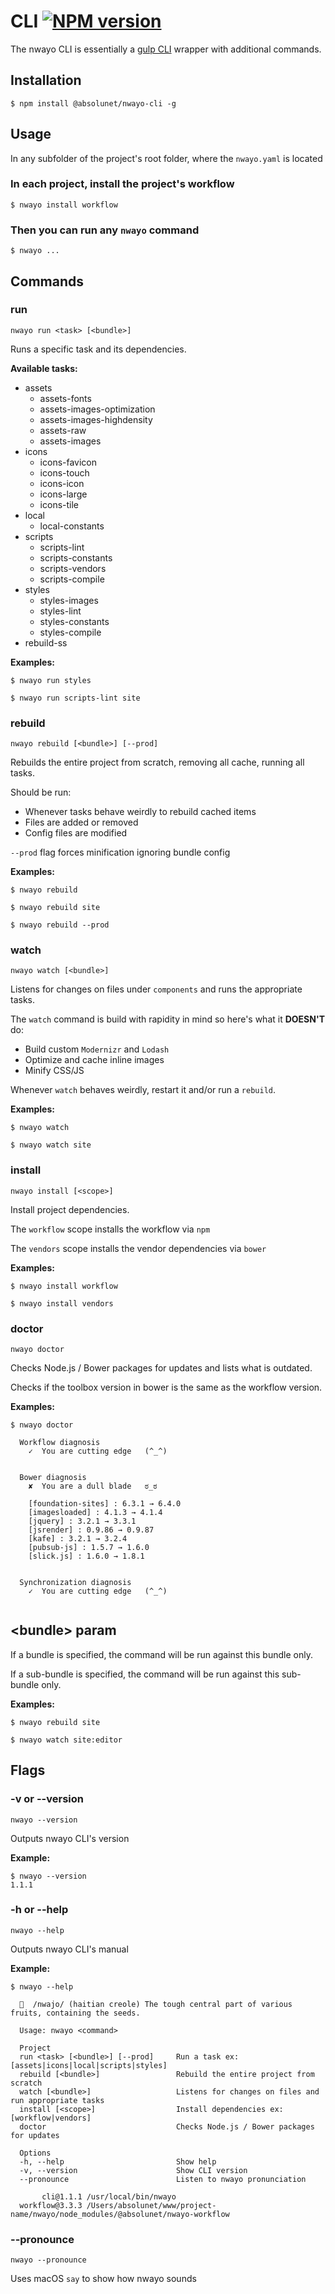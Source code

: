 # CLI  [![NPM version](https://img.shields.io/npm/v/@absolunet/nwayo-cli.svg)](https://www.npmjs.com/package/@absolunet/nwayo-cli)
The nwayo CLI is essentially a [gulp CLI](https://www.npmjs.com/package/gulp-cli) wrapper with additional commands.


## Installation
```shell
$ npm install @absolunet/nwayo-cli -g
```


## Usage
In any subfolder of the project's root folder, where the `nwayo.yaml` is located

### In each project, install the project's workflow
```shell
$ nwayo install workflow
```

### Then you can run any `nwayo` command
```shell
$ nwayo ...
```


## Commands

### run
`nwayo run <task> [<bundle>]`

Runs a specific task and its dependencies.

**Available tasks:**
- assets
	- assets-fonts
	- assets-images-optimization
	- assets-images-highdensity
	- assets-raw
	- assets-images
- icons
	- icons-favicon
	- icons-touch
	- icons-icon
	- icons-large
	- icons-tile
- local
	- local-constants
- scripts
	- scripts-lint
	- scripts-constants
	- scripts-vendors
	- scripts-compile
- styles
	- styles-images
	- styles-lint
	- styles-constants
	- styles-compile
- rebuild-ss

**Examples:**
```shell
$ nwayo run styles

$ nwayo run scripts-lint site
```


### rebuild
`nwayo rebuild [<bundle>] [--prod]`

Rebuilds the entire project from scratch, removing all cache, running all tasks.

Should be run:
 - Whenever tasks behave weirdly to rebuild cached items
 - Files are added or removed
 - Config files are modified

`--prod` flag forces minification ignoring bundle config

**Examples:**
```shell
$ nwayo rebuild

$ nwayo rebuild site

$ nwayo rebuild --prod
```

### watch
`nwayo watch [<bundle>]`

Listens for changes on files under `components` and runs the appropriate tasks.

The `watch` command is build with rapidity in mind so here's what it **DOESN'T** do:
 - Build custom `Modernizr` and `Lodash`
 - Optimize and cache inline images
 - Minify CSS/JS

Whenever `watch` behaves weirdly, restart it and/or run a `rebuild`.

**Examples:**
```shell
$ nwayo watch

$ nwayo watch site
```

### install
`nwayo install [<scope>]`

Install project dependencies.

The `workflow` scope installs the workflow via `npm`

The `vendors` scope installs the vendor dependencies via `bower`

**Examples:**
```shell
$ nwayo install workflow

$ nwayo install vendors
```

### doctor
`nwayo doctor`

Checks Node.js / Bower packages for updates and lists what is outdated.

Checks if the toolbox version in bower is the same as the workflow version.

**Examples:**
```shell
$ nwayo doctor

  Workflow diagnosis
    ✓  You are cutting edge   (^_^)


  Bower diagnosis
    ✘  You are a dull blade   ಠ_ಠ

    [foundation-sites] : 6.3.1 → 6.4.0
    [imagesloaded] : 4.1.3 → 4.1.4
    [jquery] : 3.2.1 → 3.3.1
    [jsrender] : 0.9.86 → 0.9.87
    [kafe] : 3.2.1 → 3.2.4
    [pubsub-js] : 1.5.7 → 1.6.0
    [slick.js] : 1.6.0 → 1.8.1


  Synchronization diagnosis
    ✓  You are cutting edge   (^_^)


```

## \<bundle\> param

If a bundle is specified, the command will be run against this bundle only.

If a sub-bundle is specified, the command will be run against this sub-bundle only.

**Examples:**
```shell
$ nwayo rebuild site

$ nwayo watch site:editor
```


## Flags

### -v or --version
`nwayo --version`

Outputs nwayo CLI's version

**Example:**
```shell
$ nwayo --version
1.1.1
```

### -h or --help
`nwayo --help`

Outputs nwayo CLI's manual

**Example:**
```
$ nwayo --help

  🌰  /nwajo/ (haitian creole) The tough central part of various fruits, containing the seeds.

  Usage: nwayo <command>

  Project
  run <task> [<bundle>] [--prod]     Run a task ex:[assets|icons|local|scripts|styles]
  rebuild [<bundle>]                 Rebuild the entire project from scratch
  watch [<bundle>]                   Listens for changes on files and run appropriate tasks
  install [<scope>]                  Install dependencies ex:[workflow|vendors]
  doctor                             Checks Node.js / Bower packages for updates

  Options
  -h, --help                         Show help
  -v, --version                      Show CLI version
  --pronounce                        Listen to nwayo pronunciation

       cli@1.1.1 /usr/local/bin/nwayo
  workflow@3.3.3 /Users/absolunet/www/project-name/nwayo/node_modules/@absolunet/nwayo-workflow
```

### --pronounce
`nwayo --pronounce`

Uses macOS `say` to show how nwayo sounds

